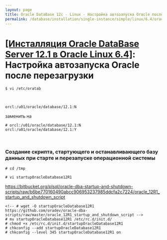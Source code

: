 ```yaml
---
layout: page
title: Oracle DataBase 12c - Linux - Настройка автозапуска Oracle после перезагрузки
permalink: /database/installation/single-instance/simple/linux/6.4/oracle/12.1/autorstart-oracle-after-restart/
---
```


# <a href="/database/installation/single-instance/simple/linux/6.4/oracle/12.1/">[Инсталляция Oracle DataBase Server 12.1 в Oracle Linux 6.4]</a>: Настройка автозапуска Oracle после перезагрузки



	$ vi /etc/oratab


<br/>

	orcl:/u01/oracle/database/12.1:N


заменить на


	# orcl:/u01/oracle/database/12.1:N
	orcl:/u01/oracle/database/12.1:Y


<br/>

### Создание скрипта, стартующего и останавливающего базу данных при старте и перезапуске операционной системы

<!--
Скрипт следующего содержания мы добавим в автозагрузку (выполнив команды после данного скрипта):


 <script src="http://gist-it.appspot.com/https://github.com/oradev/oracle-dba-scripts/blob/master/oracle_12R1_startup_and_shutdown_script">
</script> -->



	# cd /tmp

    # vi startupOracleDatabase12R1

https://bitbucket.org/plsql/oracle-dba-startup-and-shutdown-scripts/raw/b6be770160490abcc906953237985ddcfa2c7224/oracle_12R1_startup_and_shutdown_script

	<!-- # wget -O startupOracleDatabase12R1 https://github.com/oradev/oracle-dba-scripts/raw/master/oracle_12R1_startup_and_shutdown_script -->
	# mv startupOracleDatabase12R1 /etc/rc.d/init.d/
	# chmod +x /etc/rc.d/init.d/startupOracleDatabase12R1
	# chkconfig --add startupOracleDatabase12R1
	# chkconfig --level 345 startupOracleDatabase12R1 on
